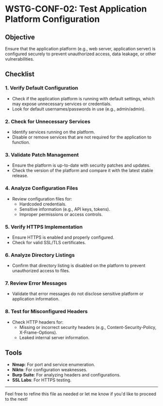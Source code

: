 # WSTG-CONF-02: Test Application Platform Configuration

## Objective
Ensure that the application platform (e.g., web server, application server) is configured securely to prevent unauthorized access, data leakage, or other vulnerabilities.

## Checklist

### 1. Verify Default Configuration
- Check if the application platform is running with default settings, which may expose unnecessary services or credentials.
- Look for default usernames/passwords in use (e.g., admin/admin).

### 2. Check for Unnecessary Services
- Identify services running on the platform.
- Disable or remove services that are not required for the application to function.

### 3. Validate Patch Management
- Ensure the platform is up-to-date with security patches and updates.
- Check the version of the platform and compare it with the latest stable release.

### 4. Analyze Configuration Files
- Review configuration files for:
  - Hardcoded credentials.
  - Sensitive information (e.g., API keys, tokens).
  - Improper permissions or access controls.

### 5. Verify HTTPS Implementation
- Ensure HTTPS is enabled and properly configured.
- Check for valid SSL/TLS certificates.

### 6. Analyze Directory Listings
- Confirm that directory listing is disabled on the platform to prevent unauthorized access to files.

### 7. Review Error Messages
- Validate that error messages do not disclose sensitive platform or application information.

### 8. Test for Misconfigured Headers
- Check HTTP headers for:
  - Missing or incorrect security headers (e.g., Content-Security-Policy, X-Frame-Options).
  - Leaked internal server information.

## Tools
- **Nmap**: For port and service enumeration.
- **Nikto**: For configuration weaknesses.
- **Burp Suite**: For analyzing headers and configurations.
- **SSL Labs**: For HTTPS testing.

---

Feel free to refine this file as needed or let me know if you'd like to proceed to the next! 
